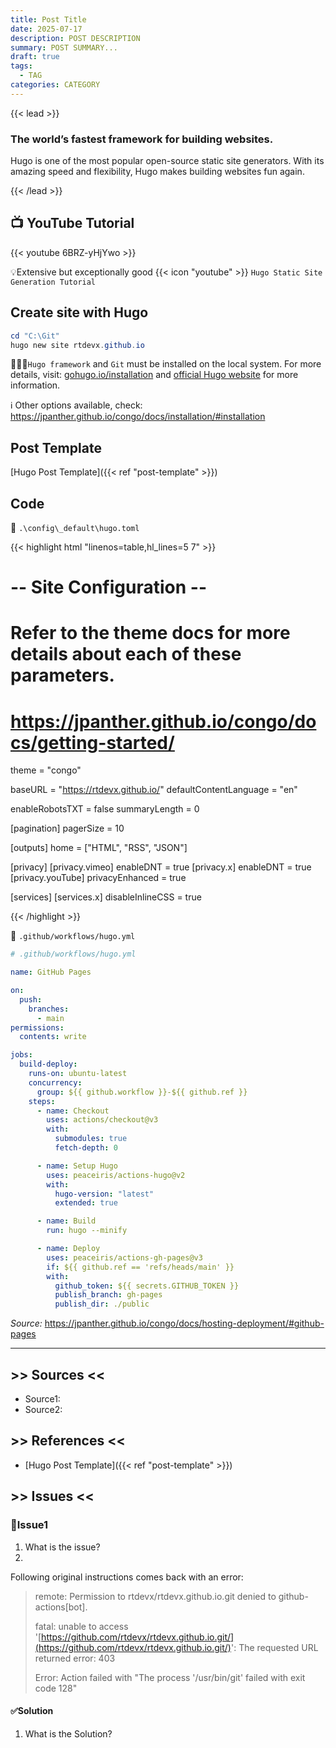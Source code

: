 ```yaml
---
title: Post Title
date: 2025-07-17
description: POST DESCRIPTION
summary: POST SUMMARY...
draft: true
tags:
  - TAG
categories: CATEGORY
---
```

{{< lead >}}
### The world’s fastest framework for building websites.

Hugo is one of the most popular open-source static site generators. With its amazing speed and flexibility, Hugo makes building websites fun again.

{{< /lead >}}

## 📺 YouTube Tutorial

{{< youtube 6BRZ-yHjYwo >}}

💡Extensive but exceptionally good {{< icon "youtube" >}} `Hugo Static Site Generation Tutorial`
## Create site with Hugo

```PowerShell
cd "C:\Git"
hugo new site rtdevx.github.io
```

👨🏻‍💻`Hugo framework` and `Git` must be installed on the local system. For more details, visit: [gohugo.io/installation](https://gohugo.io/installation/) and [official Hugo website](https://gohugo.io/) for more information.

ℹ️ Other options available, check: https://jpanther.github.io/congo/docs/installation/#installation
## Post Template

[Hugo Post Template]({{< ref "post-template" >}})
## Code

📄 `.\config\_default\hugo.toml`

{{< highlight html "linenos=table,hl_lines=5 7" >}}

# -- Site Configuration --
# Refer to the theme docs for more details about each of these parameters.
# https://jpanther.github.io/congo/docs/getting-started/

theme = "congo"

baseURL = "https://rtdevx.github.io/"
defaultContentLanguage = "en"

enableRobotsTXT = false
summaryLength = 0

[pagination]
  pagerSize = 10

[outputs]
  home = ["HTML", "RSS", "JSON"]

[privacy]
  [privacy.vimeo]
    enableDNT = true
  [privacy.x]
    enableDNT = true
  [privacy.youTube]
    privacyEnhanced = true

[services]
  [services.x]
    disableInlineCSS = true

{{< /highlight >}}


📄 `.github/workflows/hugo.yml`

```YAML
# .github/workflows/hugo.yml

name: GitHub Pages

on:
  push:
    branches:
      - main
permissions:
  contents: write

jobs:
  build-deploy:
    runs-on: ubuntu-latest
    concurrency:
      group: ${{ github.workflow }}-${{ github.ref }}
    steps:
      - name: Checkout
        uses: actions/checkout@v3
        with:
          submodules: true
          fetch-depth: 0

      - name: Setup Hugo
        uses: peaceiris/actions-hugo@v2
        with:
          hugo-version: "latest"
          extended: true

      - name: Build
        run: hugo --minify

      - name: Deploy
        uses: peaceiris/actions-gh-pages@v3
        if: ${{ github.ref == 'refs/heads/main' }}
        with:
          github_token: ${{ secrets.GITHUB_TOKEN }}
          publish_branch: gh-pages
          publish_dir: ./public

```

_Source:_ https://jpanther.github.io/congo/docs/hosting-deployment/#github-pages


---
## >> Sources <<

- Source1: 
- Source2:
## >> References <<

- [Hugo Post Template]({{< ref "post-template" >}})
## >> Issues <<

### 🚩Issue1

1. What is the issue?
2. 

Following original instructions comes back with an error:

>remote: Permission to rtdevx/rtdevx.github.io.git denied to github-actions[bot].
>
>fatal: unable to access '[https://github.com/rtdevx/rtdevx.github.io.git/](https://github.com/rtdevx/rtdevx.github.io.git/)': The requested URL returned error: 403
>
>Error: Action failed with "The process '/usr/bin/git' failed with exit code 128"
#### ✅Solution

1. What is the Solution?